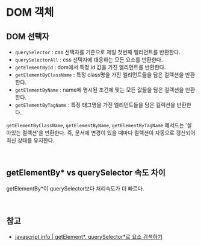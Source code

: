 # DOM 객체
## DOM 선택자
- `querySelector` : css 선택자를 기준으로 제일 첫번째 엘리먼트를 반환한다.
- `querySelectorAll` : css 선택자에 대응하는 모든 요소를 반환한다.
- `getElementById` : dom에서 특정 id 값을 가진 엘리먼트를 반환한다.
- `getElementByClassName` : 특정 class명을 가진 엘리먼트들을 담은 컬렉션을 반환한다.
- `getElementByName` : name에 명시된 조건에 맞는 모든 값들을 담은 컬렉션을 반환한다.
- `getElementByTagName` : 특정 태그명을 가진 엘리먼트들을 담은 컬렉션을 반환한다.

`getElementByClassName`, `getElementByName`, `getElementByTagName` 메서드는 '살아있는 컬렉션'을 반환한다. 즉, 문서에 변경이 있을 때마다 컬렉션이 자동으로 갱신되어 최신 상태를 유지한다.

<br>

## getElementBy* vs querySelector 속도 차이
getElementBy*이 querySelector보다 처리속도가 더 빠르다.

<br>

## 참고
- [javascript.info | getElement*, querySelector*로 요소 검색하기](https://ko.javascript.info/searching-elements-dom)
